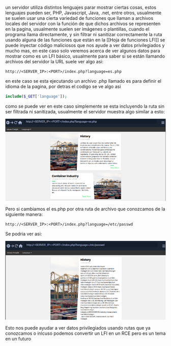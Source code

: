 un servidor utiliza distintos lenguajes parar mostrar ciertas cosas, estos lenguajes pueden ser, PHP, Javascript, Java, .net, entre otros, usualmente se suelen usar una cierta variedad de funciones que llaman a archivos locales del servidor con la función de que dichos archivos se representen en la pagina, usualmente suelen ser imágenes o plantillas, cuando el programa llama directamente, y sin filtrar ni sanitizar correctamente la ruta usando alguna de las funciones que están en la [[Hoja de funciones LFI]] se puede inyectar código maliciosos que nos ayude a ver datos privilegiados y mucho mas, en este caso solo veremos acerca de ver algunos datos para mostrar como es un LFI básico, usualmente para saber si se están llamando archivos del servidor la URL suele ver algo asi:

	http://<SERVER_IP>:<PORT>/index.php?language=es.php

en este caso se esta ejecutando un archivo .php llamado es para definir el idioma de la pagina, por detras el codigo se ve algo asi 

```php
include($_GET['language']);
```

como se puede ver en este caso simplemente se esta incluyendo la ruta sin ser filtrada ni sanitizada, usualmente el servidor muestra algo similar a esto: 

<img src="/Z-Imagenes/LFI1.png" />

Pero si cambiamos el es.php por otra ruta de archivo que conozcamos de la siguiente manera:

	http://<SERVER_IP>:<PORT>/index.php?language=/etc/passwd

Se podria ver asi:

<img src="/Z-Imagenes/LFI2.png" />

Esto nos puede ayudar a ver datos privilegiados usando rutas que ya conozcamos o inlcuso podemos convertir un LFI en un RCE pero es un tema en un futuro
